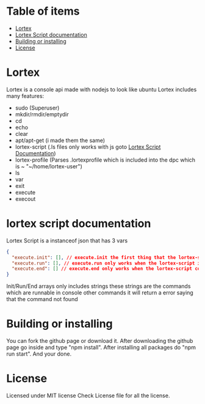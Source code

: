 # Table of items
- [Lortex](#lortex)
- [Lortex Script documentation](#lortex-script-documentation)
- [Building or installing](#building-or-installing)
- [License](#license)

# Lortex
Lortex is a console api made with nodejs to look like ubuntu
Lortex includes many features:
- sudo (Superuser)
- mkdir/rmdir/emptydir
- cd
- echo
- clear
- apt/apt-get (i made them the same)
- lortex-script (.ls files only works with js goto [Lortex Script Documentation](#lortex-script-documentation))
- lortex-profile (Parses .lortexprofile which is included into the dpc which is ~ "~/home/lortex-user")
- ls
- var
- exit
- execute
- execout

# lortex script documentation
Lortex Script is a instanceof json that has 3 vars
```json
{
  "execute.init": [], // execute.init the first thing that the lortex-script command looks at
  "execute.run": [], // execute.run only works when the lortex-script is in the middle if running the script file (after the init)
  "execute.end": [] // execute.end only works when the lortex-script command ends
}
```
Init/Run/End arrays only includes strings these strings are the commands which are runnable in console other commands it will return a error saying that the command not found

# Building or installing

You can fork the github page or download it.
After downloading the github page go inside and type "npm install".
After installing all packages do "npm run start".
And your done.

# License
Licensed under MIT license Check License file for all the license.
